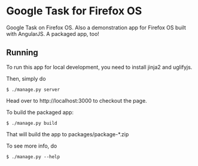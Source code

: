 Google Task for Firefox OS
==========================

Google Task on Firefox OS. Also a demonstration app for Firefox OS built with
AngularJS. A packaged app, too!

Running
-------

To run this app for local development, you need to install jinja2 and uglifyjs.

Then, simply do

    $ ./manage.py server

Head over to http://localhost:3000 to checkout the page.

To build the packaged app:

    $ ./manage.py build

That will build the app to packages/package-*.zip

To see more info, do 

    $ ./manage.py --help